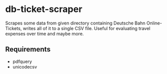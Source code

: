 # db-ticket-scraper
Scrapes some data from given directory containing Deutsche Bahn Online-Tickets,
writes all of it to a single CSV file. Useful for evaluating travel expenses 
over time and maybe more.

## Requirements
- pdfquery
- unicodecsv
